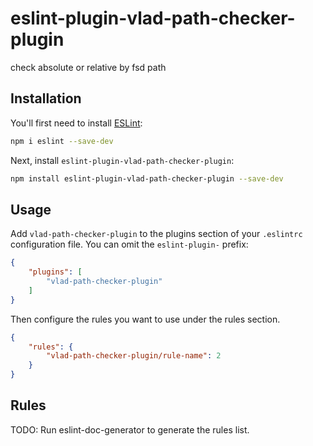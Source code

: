 # eslint-plugin-vlad-path-checker-plugin

check absolute or relative by fsd path

## Installation

You'll first need to install [ESLint](https://eslint.org/):

```sh
npm i eslint --save-dev
```

Next, install `eslint-plugin-vlad-path-checker-plugin`:

```sh
npm install eslint-plugin-vlad-path-checker-plugin --save-dev
```

## Usage

Add `vlad-path-checker-plugin` to the plugins section of your `.eslintrc` configuration file. You can omit the `eslint-plugin-` prefix:

```json
{
    "plugins": [
        "vlad-path-checker-plugin"
    ]
}
```


Then configure the rules you want to use under the rules section.

```json
{
    "rules": {
        "vlad-path-checker-plugin/rule-name": 2
    }
}
```

## Rules

<!-- begin auto-generated rules list -->
TODO: Run eslint-doc-generator to generate the rules list.
<!-- end auto-generated rules list -->


